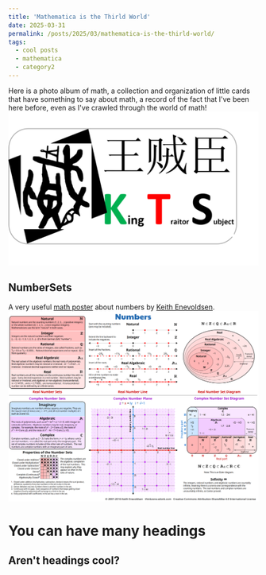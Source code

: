 ```yaml
---
title: 'Mathematica is the Thirld World'
date: 2025-03-31
permalink: /posts/2025/03/mathematica-is-the-thirld-world/
tags:
  - cool posts
  - mathematica
  - category2
---
```


Here is a photo album of math, a collection and organization of little cards that have something to say about math, a record of the fact that I've been here before, even as I've crawled through the world of math!
<br/><img src='/images/mathirld/logo001.png'>

## NumberSets
A very useful [math poster](https://thinkzone.wlonk.com/Numbers/NumberSets.pdf) about numbers by [Keith Enevoldsen](https://thinkzone.wlonk.com). 
<br/><img src='/images/mathirld/number.png'>

You can have many headings
======

Aren't headings cool?
------

